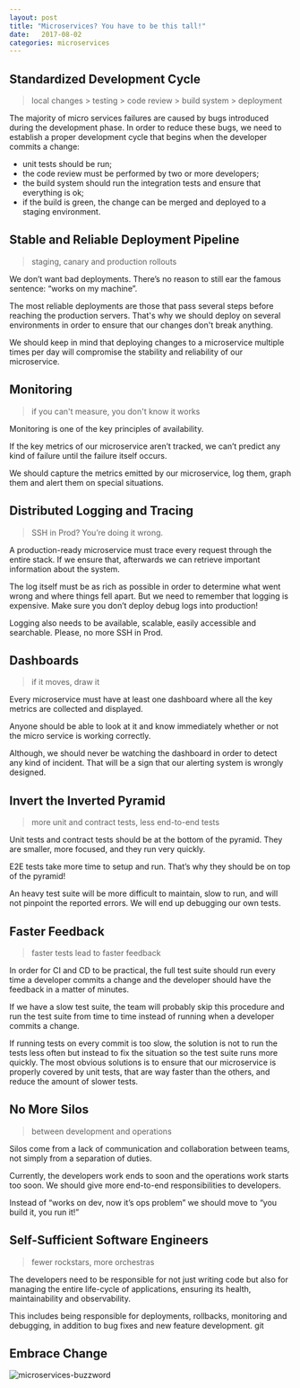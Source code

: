 ```yaml
---
layout: post
title: "Microservices? You have to be this tall!"
date:   2017-08-02
categories: microservices
---
```


## Standardized Development Cycle

> local changes > testing > code review > build system > deployment

The majority of micro services failures are caused by bugs introduced during the development phase.
In order to reduce these bugs, we need to establish a proper development cycle that begins when the developer commits a change:

* unit tests should be run;
* the code review must be performed by two or more developers;
* the build system should run the integration tests and ensure that everything is ok;
* if the build is green, the change can be merged and deployed to a staging environment.

## Stable and Reliable Deployment Pipeline

> staging, canary and production rollouts

We don’t want bad deployments. There’s no reason to still ear the famous sentence: “works on my machine”.

The most reliable deployments are those that pass several steps before reaching the production servers. That's why we should deploy on several environments in order to ensure that our changes don't break anything.

We should keep in mind that deploying changes to a microservice multiple times per day will compromise the stability and reliability of our microservice.

## Monitoring

> if you can't measure, you don't know it works

Monitoring is one of the key principles of availability.

If the key metrics of our microservice aren’t tracked, we can’t predict any kind of failure until the failure itself occurs.

We should capture the metrics emitted by our microservice, log them, graph them and alert them on special situations. 

## Distributed Logging and Tracing

> SSH in Prod? You’re doing it wrong.

A production-ready microservice must trace every request through the entire stack. If we ensure that, afterwards we can retrieve important information about the system.

The log itself must be as rich as possible in order to determine what went wrong and where things fell apart. But we need to remember that logging is expensive. Make sure you don’t deploy debug logs into production!

Logging also needs to be available, scalable, easily accessible and searchable. Please, no more SSH in Prod.

## Dashboards

> if it moves, draw it

Every microservice must have at least one dashboard where all the key metrics are collected and displayed.

Anyone should be able to look at it and know immediately whether or not the micro service is working correctly.

Although, we should never be watching the dashboard in order to detect any kind of incident. That will be a sign that our alerting system is wrongly designed.

## Invert the Inverted Pyramid

> more unit and contract tests, less end-to-end tests

Unit tests and contract tests should be at the bottom of the pyramid. They are smaller, more focused, and they run very quickly.

E2E tests take more time to setup and run. That’s why they should be on top of the pyramid!

An heavy test suite will be more difficult to maintain, slow to run, and will not pinpoint the reported errors. We will end up debugging our own tests.

## Faster Feedback

> faster tests lead to faster feedback

In order for CI and CD to be practical, the full test suite should run every time a developer commits a change and the developer should have the feedback in a matter of minutes.

If we have a slow test suite, the team will probably skip this procedure and run the test suite from time to time instead of running when a developer commits a change.

If running tests on every commit is too slow, the solution is not to run the tests less often but instead to fix the situation so the test suite runs more quickly. The most obvious solutions is to ensure that our microservice is properly covered by unit tests, that are way faster than the others, and reduce the amount of slower tests.

## No More Silos

> between development and operations

Silos come from a lack of communication and collaboration between teams, not simply from a separation of duties.

Currently, the developers work ends to soon and the operations work starts too soon. We should give more end-to-end responsibilities to developers.

Instead of “works on dev, now it’s ops problem” we should move to “you build it, you run it!”

## Self-Sufficient Software Engineers

> fewer rockstars, more orchestras

The developers need to be responsible for not just writing code but also for managing the entire life-cycle of applications, ensuring its health, maintainability and observability.

This includes being responsible for deployments, rollbacks, monitoring and debugging, in addition to bug fixes and new feature development.
git 
## Embrace Change

![microservices-buzzword](http://i.imgur.com/wcMTioE.png "microservices-buzzword")
